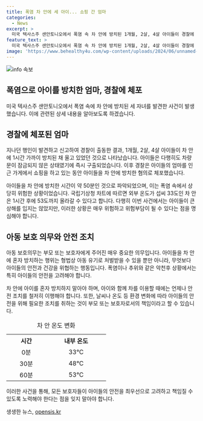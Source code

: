```yaml
---
title: 폭염 차 안에 세 아이... 쇼핑 간 엄마
categories:
  - News
excerpt: >
  미국 텍사스주 샌안토니오에서 폭염 속 차 안에 방치된 1개월, 2살, 4살 아이들이 경찰에 의해 구조된 사건이 발생했습니다. 엄마는 쇼핑을 하러 들어간 쇼핑몰에서 아이들을 약 1시간 동안 차 안에 방치한 채 있었고, 지나가던 시민의 제보로 경찰이 출동하여 아이들을 구조했습니다. 경찰은 엄마를 아동 유기 등의 혐의로 체포하였으며, 차 안의 온도가 외부 온도에 비해 얼마나 높아질 수 있는지에 대한 정보도 전했습니다. 아이들은 병원에서 치료를 받았지만 큰 이상 없이 회복된 것으로 알려졌습니다. 사건은 인근에서 큰 충격을 일으키고 있습니다.
feature_text: >
  미국 텍사스주 샌안토니오에서 폭염 속 차 안에 방치된 1개월, 2살, 4살 아이들이 경찰에 의해 구조된 사건이 발생했습니다. 엄마는 쇼핑을 하러 들어간 쇼핑몰에서 아이들을 약 1시간 동안 차 안에 방치한 채 있었고, 지나가던 시민의 제보로 경찰이 출동하여 아이들을 구조했습니다. 경찰은 엄마를 아동 유기 등의 혐의로 체포하였으며, 차 안의 온도가 외부 온도에 비해 얼마나 높아질 수 있는지에 대한 정보도 전했습니다. 아이들은 병원에서 치료를 받았지만 큰 이상 없이 회복된 것으로 알려졌습니다. 사건은 인근에서 큰 충격을 일으키고 있습니다.
image: 'https://www.behealthy4u.com/wp-content/uploads/2024/06/unnamed-file.png'
---
```


<p><img src="https://www.behealthy4u.com/wp-content/uploads/2024/06/unnamed-file.png" alt="info 속보" /></p>

<h2 data-ke-size="size26">폭염으로 아이를 방치한 엄마, 경찰에 체포</h2>

<p data-ke-size="size16">미국 텍사스주 샌안토니오에서 폭염 속에 차 안에 방치된 세 자녀를 발견한 사건이 발생했습니다. 이에 관련된 상세 내용을 알아보도록 하겠습니다.</p>

<h2 data-ke-size="size24">경찰에 체포된 엄마</h2>

<p data-ke-size="size16">지나던 행인이 발견하고 신고하여 경찰이 출동한 결과, 1개월, 2살, 4살 아이들이 차 안에 1시간 가까이 방치된 채 울고 있었던 것으로 나타났습니다. 아이들은 다행히도 차량 문이 잠금되지 않은 상태였기에 즉시 구출되었습니다. 이후 경찰은 아이들의 엄마를 인근 가게에서 쇼핑을 하고 있는 동안 아이들을 차 안에 방치한 혐의로 체포했습니다. </p>

<p data-ke-size="size16">아이들을 차 안에 방치한 시간이 약 50분인 것으로 파악되었으며, 이는 폭염 속에서 상당히 위험한 상황이었습니다. 국립기상청 차트에 따르면 외부 온도가 섭씨 33도인 차 안은 1시간 후에 53도까지 올라갈 수 있다고 합니다. 다행히 이번 사건에서는 아이들이 큰 상해를 입지는 않았지만, 이러한 상황은 매우 위험하고 위험부담이 될 수 있다는 점을 명심해야 합니다.</p>

<h2 data-ke-size="size24">아동 보호 의무와 안전 조치</h2>

<p data-ke-size="size16">아동 보호의무는 부모 또는 보호자에게 주어진 매우 중요한 의무입니다. 아이들을 차 안에 혼자 방치하는 행위는 형법상 아동 유기로 처벌받을 수 있을 뿐만 아니라, 무엇보다 아이들의 안전과 건강을 위협하는 행동입니다. 폭염이나 추위와 같은 악천후 상황에서는 특히 아이들의 안전을 고려해야 합니다. </p>

<p data-ke-size="size16">차 안에 아이를 혼자 방치하지 말아야 하며, 아이와 함께 차를 이용할 때에는 언제나 안전 조치를 철저히 이행해야 합니다. 또한, 날씨나 온도 등 환경 변화에 따라 아이들의 안전을 위해 필요한 조치를 취하는 것이 부모 또는 보호자로서의 책임이라고 할 수 있습니다.</p>

<table>
   <caption>차 안 온도 변화</caption>
   <colgroup>
     <col style="width: 20%" />
     <col style="width: 30%" />
   </colgroup>
   <tr>
     <th style="text-align: center;">시간</th>
     <th style="text-align: center;">내부 온도</th>
   </tr>
   <tr>
     <td style="text-align: center;">0분</td>
     <td style="text-align: center;">33°C</td>
   </tr>
   <tr>
     <td style="text-align: center;">30분</td>
     <td style="text-align: center;">48°C</td>
   </tr>
   <tr>
     <td style="text-align: center;">60분</td>
     <td style="text-align: center;">53°C</td>
   </tr>
</table>

<p data-ke-size="size16">이러한 사건을 통해, 모든 보호자들이 아이들의 안전을 최우선으로 고려하고 책임질 수 있도록 노력해야 한다는 점을 잊지 말아야 합니다.</p>
생생한 뉴스, <a href="https://opensis.kr" rel="dofollow">opensis.kr</a>


